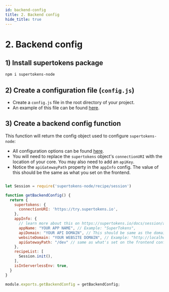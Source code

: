 ```yaml
---
id: backend-config
title: 2. Backend config
hide_title: true
---
```


# 2. Backend config

## 1) Install supertokens package
```bash
npm i supertokens-node
```

## 2) Create a configuration file (`config.js`)
- Create a `config.js` file in the root directory of your project.
- An example of this file can be found [here](https://github.com/supertokens/supertokens-auth-react/blob/master/examples/with-aws-lambda/backend/config.js).


## 3) Create a backend config function
This function will return the config object used to configure `supertokens-node`:
- All configuration options can be found [here](/docs/nodejs/session/init).
- You will need to replace the `supertokens` object's `connectionURI` with the location of your core. You may also need to add an `apiKey`.
- Notice the `apiGatewayPath` property in the `appInfo` config. The value of this should be the same as what you set on the frontend.

<!--DOCUSAURUS_CODE_TABS-->
<!--config.js-->
```js

let Session = require('supertokens-node/recipe/session')

function getBackendConfig() {
  return {
    supertokens: {
      connectionURI: 'https://try.supertokens.io',
    },
    appInfo: {
      // learn more about this on https://supertokens.io/docs/session/appinfo
      appName: "YOUR APP NAME", // Example: "SuperTokens",
      apiDomain: "YOUR API DOMAIN", // This should be same as the domain name of your API Gateway. Example:  https://0ktsu4mmb6.execute-api.us-east-1.amazonaws.com
      websiteDomain: "YOUR WEBSITE DOMAIN", // Example: "http://localhost:8080",
      apiGatewayPath: "/dev" // same as what's set on the frontend config
    },
    recipeList: [
      Session.init(),
    ],
    isInServerlessEnv: true,
  }
}

module.exports.getBackendConfig = getBackendConfig;

```
<!--END_DOCUSAURUS_CODE_TABS-->